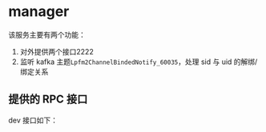 # manager

该服务主要有两个功能：
1. 对外提供两个接口2222
2. 监听 kafka 主题`Lpfm2ChannelBindedNotify_60035`，处理 sid 与 uid 的解绑/绑定关系

## 提供的 RPC 接口
dev 接口如下：

